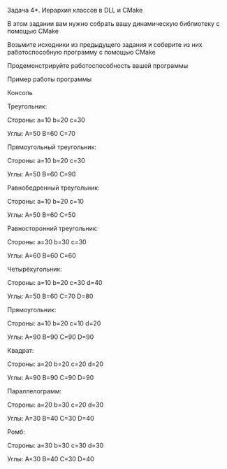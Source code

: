 Задача 4*. Иерархия классов в DLL и CMake

В этом задании вам нужно собрать вашу динамическую библиотеку с помощью CMake

Возьмите исходники из предыдущего задания и соберите из них работоспособную программу с помощью CMake

Продемонстрируйте работоспособность вашей программы

Пример работы программы

Консоль

Треугольник:

Стороны: a=10 b=20 c=30

Углы: A=50 B=60 C=70

Прямоугольный треугольник:

Стороны: a=10 b=20 c=30

Углы: A=50 B=60 C=90

Равнобедренный треугольник:

Стороны: a=10 b=20 c=10

Углы: A=50 B=60 C=50

Равносторонний треугольник:

Стороны: a=30 b=30 c=30

Углы: A=60 B=60 C=60

Четырёхугольник:

Стороны: a=10 b=20 c=30 d=40

Углы: A=50 B=60 C=70 D=80

Прямоугольник:

Стороны: a=10 b=20 c=10 d=20

Углы: A=90 B=90 C=90 D=90

Квадрат:

Стороны: a=20 b=20 c=20 d=20

Углы: A=90 B=90 C=90 D=90

Параллелограмм:

Стороны: a=20 b=30 c=20 d=30

Углы: A=30 B=40 C=30 D=40

Ромб:

Стороны: a=30 b=30 c=30 d=30

Углы: A=30 B=40 C=30 D=40
